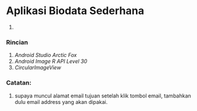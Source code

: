 # Aplikasi Biodata Sederhana

1.
### Rincian

1. *Android Studio Arctic Fox*
2. *Android Image R API Level 30*
3. *CircularImageView*

### Catatan:
1. supaya muncul alamat email tujuan setelah klik tombol email,
tambahkan dulu email address yang akan dipakai.